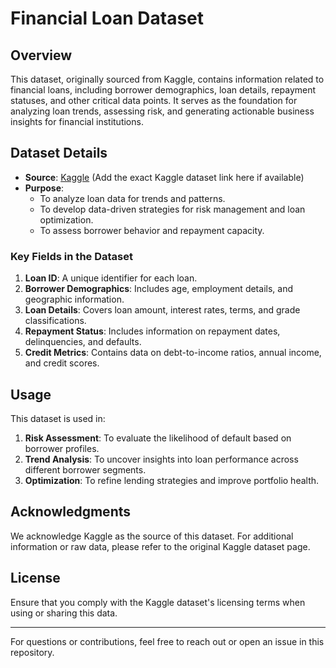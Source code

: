 
# Financial Loan Dataset

## Overview

This dataset, originally sourced from Kaggle, contains information related to financial loans, including borrower demographics, loan details, repayment statuses, and other critical data points. It serves as the foundation for analyzing loan trends, assessing risk, and generating actionable business insights for financial institutions.

## Dataset Details

- **Source**: [Kaggle](https://www.kaggle.com) (Add the exact Kaggle dataset link here if available)
- **Purpose**:
  - To analyze loan data for trends and patterns.
  - To develop data-driven strategies for risk management and loan optimization.
  - To assess borrower behavior and repayment capacity.

### Key Fields in the Dataset

1. **Loan ID**: A unique identifier for each loan.
2. **Borrower Demographics**: Includes age, employment details, and geographic information.
3. **Loan Details**: Covers loan amount, interest rates, terms, and grade classifications.
4. **Repayment Status**: Includes information on repayment dates, delinquencies, and defaults.
5. **Credit Metrics**: Contains data on debt-to-income ratios, annual income, and credit scores.

## Usage

This dataset is used in:
1. **Risk Assessment**: To evaluate the likelihood of default based on borrower profiles.
2. **Trend Analysis**: To uncover insights into loan performance across different borrower segments.
3. **Optimization**: To refine lending strategies and improve portfolio health.

## Acknowledgments

We acknowledge Kaggle as the source of this dataset. For additional information or raw data, please refer to the original Kaggle dataset page.

## License

Ensure that you comply with the Kaggle dataset's licensing terms when using or sharing this data.

---

For questions or contributions, feel free to reach out or open an issue in this repository.
